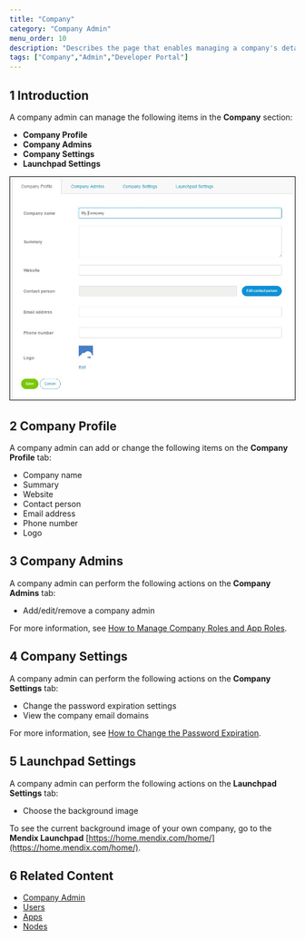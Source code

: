 ```yaml
---
title: "Company"
category: "Company Admin"
menu_order: 10
description: "Describes the page that enables managing a company's details."
tags: ["Company","Admin","Developer Portal"]
---
```

## 1 Introduction

A company admin can manage the following items in the **Company** section:

* **Company Profile**
* **Company Admins**
* **Company Settings**
* **Launchpad Settings**

![](attachments/companyprofile.jpg)

## 2 Company Profile

A company admin can add or change the following items on the **Company Profile** tab:

* Company name
* Summary
* Website
* Contact person
* Email address
* Phone number
* Logo

## 3 Company Admins

A company admin can perform the following actions on the **Company Admins** tab:

* Add/edit/remove a company admin

For more information, see [How to Manage Company Roles and App Roles](/developerportal/howto/change-roles).

## 4 Company Settings

A company admin can perform the following actions on the **Company Settings** tab:

* Change the password expiration settings
* View the company email domains

For more information, see [How to Change the Password Expiration](/developerportal/howto/password-expiration).

## 5 Launchpad Settings

A company admin can perform the following actions on the **Launchpad Settings** tab:

* Choose the background image

To see the current background image of your own company, go to the **Mendix Launchpad** [https://home.mendix.com/home/](https://home.mendix.com/home/).

## 6 Related Content

* [Company Admin](index)
* [Users](nodes)
* [Apps](apps)
* [Nodes](nodes)
